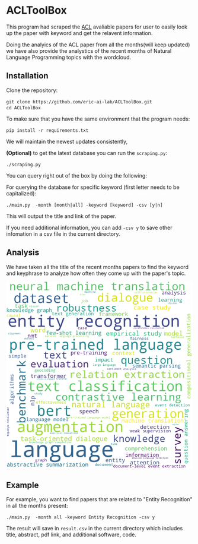 # ACLToolBox

This program had scraped the [ACL][ACL] avaliable papers for user to easily look up the paper with keyword and get the relavent information. 

Doing the analyics of the ACL paper from all the months(will keep updated) we have also provide the analystics of the recent months of Natural Language Programming topics with the wordcloud.

## Installation 
Clone the repository: 

	git clone https://github.com/eric-ai-lab/ACLToolBox.git
	cd ACLToolBox

To make sure that you have the same environment that the program needs: 

	pip install -r requirements.txt

We will maintain the newest updates consistently,

**(Optional)** to get the latest database you can run the `scraping.py`:

	./scraping.py 

You can query right out of the box by doing the following:

For querying the database for specific keyword (first letter needs to be capitalized): 

	./main.py  -month [month|all] -keyword [keyword] -csv [y|n]

This will output the title and link of the paper. 

If you need additional information, you can add `-csv y` to save other infomation in a csv file in the current directory. 


## Analysis 
We have taken all the title of the recent months papers to find the keyword and keyphrase to analyze how often they come up with the paper's topic. 

![wordcloud](title.png)


## Example
For example, you want to find papers that are related to "Entity Recognition" in all the months present:

	./main.py  -month all -keyword Entity Recognition -csv y

The result will save in `result.csv` in the current directory which includes title, abstract, pdf link, and additional software, code. 


[ACL]: https://openreview.net/group?id=aclweb.org/ACL/ARR/2021&referrer=%5BHomepage%5D(%2F)
